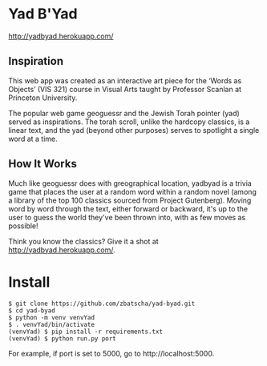 # Yad B'Yad

http://yadbyad.herokuapp.com/

## Inspiration
This web app was created as an interactive art piece for the ‘Words as Objects’ (VIS 321) course in Visual Arts taught by Professor Scanlan at Princeton University.

The popular web game geoguessr and the Jewish Torah pointer (yad) served as inspirations. The torah scroll, unlike the hardcopy classics, is a linear text, and the yad (beyond other purposes) serves to spotlight a single word at a time.

## How It Works

Much like geoguessr does with greographical location, yadbyad is a trivia game that places the user at a random word within a random novel (among a library of the top 100 classics sourced from Project Gutenberg). Moving word by word through the text, either forward or backward, it's up to the user to guess the world they've been thrown into, with as few moves as possible!

Think you know the classics? Give it a shot at http://yadbyad.herokuapp.com/.

# Install

    $ git clone https://github.com/zbatscha/yad-byad.git
    $ cd yad-byad
    $ python -m venv venvYad
    $ . venvYad/bin/activate
    (venvYad) $ pip install -r requirements.txt 
    (venvYad) $ python run.py port

For example, if port is set to 5000, go to http://localhost:5000.

